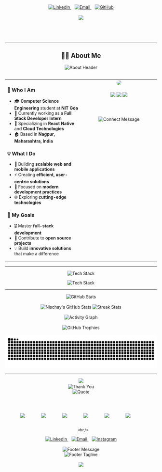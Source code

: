 <div align="center">

<!-- Elegant Header Background -->
<img src="https://capsule-render.vercel.app/api?type=waving&height=200&color=0:667eea,100:764ba2&section=header&text=&animation=fadeIn" />

<div style="margin-top: -150px; margin-bottom: 30px;">
  
  <!-- Stylish Cursive Greeting -->
  <img src="https://readme-typing-svg.herokuapp.com?font=Dancing+Script&weight=700&size=45&duration=3000&pause=1000&color=FFFFFF&center=true&vCenter=true&width=600&height=70&lines=Hey+I+am+Nischay!+✨;Welcome+to+my+Profile!+🚀" alt="Greeting" />
  
  <br/>
  
  <!-- Connect Message -->
  <img src="https://readme-typing-svg.herokuapp.com?font=Poppins&weight=500&size=18&duration=2000&pause=1000&color=FFFFFF&center=true&vCenter=true&width=300&height=30&lines=Let's+Connect!+🤝" alt="Connect Text" />
  
  <br/><br/>
  
  <!-- Stylish Social Links -->
  <a href="https://www.linkedin.com/in/nischay-khobragade-69348b343/" target="_blank">
    <img src="https://img.shields.io/badge/LinkedIn-Connect-0A66C2?style=for-the-badge&logo=linkedin&logoColor=white&labelColor=0A66C2" alt="LinkedIn" height="40"/>
  </a>
  &nbsp;&nbsp;
  <a href="mailto:nischaykhobragade25@gmail.com" target="_blank">
    <img src="https://img.shields.io/badge/Email-Contact-EA4335?style=for-the-badge&logo=gmail&logoColor=white&labelColor=EA4335" alt="Email" height="40"/>
  </a>
  &nbsp;&nbsp;
  <a href="https://github.com/Nischay23" target="_blank">
    <img src="https://img.shields.io/badge/GitHub-Follow-181717?style=for-the-badge&logo=github&logoColor=white&labelColor=181717" alt="GitHub" height="40"/>
  </a>
  
  <br/><br/>
  
  <!-- Separator Line -->
  <img src="https://user-images.githubusercontent.com/74038190/212284100-561aa473-3905-4a80-b561-0d28506553ee.gif" width="700" height="3"/>
  
</div>

---

## 👨‍💻 About Me

<div align="center">
  <img src="https://readme-typing-svg.herokuapp.com?font=Poppins&weight=600&size=26&duration=2000&pause=1000&color=667eea&center=true&vCenter=true&width=500&height=50&lines=Passionate+Developer+✨;Code+%7C+Create+%7C+Innovate+🚀" alt="About Header" />
</div>

<br/>

<table align="center" cellpadding="10" style="border: none;">
<tr>
<td width="50%" valign="top" style="border: none;">

### 🚀 **Who I Am**

- 🎓 **Computer Science Engineering** student at **NIT Goa**
- 💼 Currently working as a **Full Stack Developer Intern**
- 🌱 Specializing in **React Native** and **Cloud Technologies**
- 🏠 Based in **Nagpur, Maharashtra, India**

### 💡 **What I Do**

- 🔭 Building **scalable web and mobile applications**
- ⚡ Creating **efficient, user-centric solutions**
- 🎯 Focused on **modern development practices**
- 🌐 Exploring **cutting-edge technologies**

### 🌟 **My Goals**

- 🎖️ Master **full-stack development**
- 🤝 Contribute to **open source projects**
- 💡 Build **innovative solutions** that make a difference

</td>
<td width="50%" valign="top" style="border: none;">

<div align="center">
  <img src="https://user-images.githubusercontent.com/74038190/225813708-98b745f2-7d22-48cf-9150-083f1b00d6c9.gif" width="320" style="border-radius: 15px; margin-bottom: 20px;">
  
  <br/>
  
  <!-- Animated Tech Icons -->
  <img src="https://user-images.githubusercontent.com/74038190/212257454-16e3712e-945a-4ca2-b238-408ad0bf87e6.gif" width="80">
  <img src="https://user-images.githubusercontent.com/74038190/212257472-08e52665-c503-4bd9-aa20-f5a4dae769b5.gif" width="80">
  <img src="https://user-images.githubusercontent.com/74038190/212257468-1e9a91f1-b626-4baa-b15d-5c385dfa7ed2.gif" width="80">
  
  <br/><br/>
  
  <!-- Connect Message -->
  <img src="https://readme-typing-svg.herokuapp.com?font=Poppins&weight=500&size=16&duration=3000&pause=1000&color=f093fb&center=true&vCenter=true&width=300&height=35&lines=💬+Open+to+collaborations!;🚀+Let's+build+together!" alt="Connect Message" />
</div>

</td>
</tr>
</table>

---

<div align="center">
  <img src="https://readme-typing-svg.herokuapp.com?font=Orbitron&weight=700&size=30&pause=1000&color=00F5FF&center=true&vCenter=true&repeat=false&width=435&height=50&lines=Tech+Stack" alt="Tech Stack"/>
</div>

<p align="center">
  <img src="https://skillicons.dev/icons?i=js,ts,python,cpp,java,react,nextjs,nodejs,express,mongodb,postgres,aws,docker,git,vscode,linux&theme=dark&perline=8" alt="Tech Stack" />
</p>

---

<div align="center">
  <img src="https://readme-typing-svg.herokuapp.com?font=Orbitron&weight=700&size=30&pause=1000&color=00F5FF&center=true&vCenter=true&repeat=false&width=435&height=50&lines=GitHub+Statistics" alt="GitHub Stats"/>
</div>

<br/>

<div align="center">
  <img width="49%" height="195px" src="https://github-readme-stats.vercel.app/api?username=Nischay23&show_icons=true&count_private=true&hide_border=true&title_color=00F5FF&icon_color=00F5FF&text_color=c9d1d9&bg_color=0d1117" alt="Nischay's GitHub Stats"/> 
  <img width="49%" height="195px" src="https://github-readme-streak-stats.herokuapp.com/?user=Nischay23&hide_border=true&stroke=00F5FF&ring=00F5FF&fire=00F5FF&currStreakNum=00F5FF&sideNums=00F5FF&currStreakLabel=00F5FF&background=0d1117&dates=c9d1d9" alt="Streak Stats"/>
</div>

<br/>

<div align="center">
  <img src="https://github-readme-activity-graph.vercel.app/graph?username=Nischay23&custom_title=Contribution%20Graph&bg_color=0d1117&color=00F5FF&line=00F5FF&point=00F5FF&area_color=00F5FF&area=true&hide_border=true" alt="Activity Graph"/>
</div>

<br/>

<div align="center">
  <img src="https://github-profile-trophy.vercel.app/?username=Nischay23&theme=darkhub&no-frame=true&no-bg=true&column=7&margin-w=15&margin-h=15" alt="GitHub Trophies"/>
</div>

<br/>

<div align="center">
  <picture>
    <source media="(prefers-color-scheme: dark)" srcset="https://github.com/Nischay23/Nischay23/blob/output/github-contribution-grid-snake-dark.svg"/>
    <source media="(prefers-color-scheme: light)" srcset="https://github.com/Nischay23/Nischay23/blob/output/github-contribution-grid-snake.svg"/>
    <img alt="Snake Animation" src="https://github.com/Nischay23/Nischay23/blob/output/github-contribution-grid-snake-dark.svg"/>
  </picture>
</div>

---

<div align="center">
  
  <!-- Separator line -->
  <img src="https://user-images.githubusercontent.com/74038190/212284100-561aa473-3905-4a80-b561-0d28506553ee.gif" width="900"/>
  
  <br/>
  
  <!-- Thank You Message with Enhanced Styling -->
  <img src="https://readme-typing-svg.herokuapp.com?font=Dancing+Script&weight=700&size=40&duration=3000&pause=1500&color=667eea&center=true&vCenter=true&width=700&height=70&lines=Thanks+for+visiting+my+profile!+✨;Let's+connect+and+collaborate!+🤝;Happy+Coding!+🚀" alt="Thank You" />
  
  <br/>
  
  <!-- Professional Quote -->
  <img src="https://readme-typing-svg.herokuapp.com?font=Comfortaa&weight=500&size=18&duration=4000&pause=2000&color=f093fb&center=true&vCenter=true&width=600&height=40&lines=Code+is+like+humor.+When+you+have+to+explain+it%2C+it's+bad.;Great+software+is+not+built%2C+it's+evolved.;Innovation+distinguishes+between+a+leader+and+a+follower." alt="Quote" />
  
  <br/><br/>
  
  <!-- Enhanced Footer Icons with Glow Effect -->
  <div style="display: flex; justify-content: center; gap: 15px; flex-wrap: wrap;">
    <img src="https://user-images.githubusercontent.com/74038190/212284158-e840e285-664b-44d7-b79b-e264b5e54825.gif" width="55">
    <img src="https://user-images.githubusercontent.com/74038190/212284087-bbe7e430-757e-4901-90bf-4cd2ce3e1852.gif" width="55">
    <img src="https://user-images.githubusercontent.com/74038190/212284115-f47cd8ff-2ffb-4b04-b5bf-4d1c14c0247f.gif" width="55">
    <img src="https://user-images.githubusercontent.com/74038190/212284136-03988914-d899-44b4-b1d9-4eeccf656e44.gif" width="55">
    <img src="https://user-images.githubusercontent.com/74038190/212284100-561aa473-3905-4a80-b561-0d28506553ee.gif" width="55">
    <img src="https://user-images.githubusercontent.com/74038190/212284158-e840e285-664b-44d7-b79b-e264b5e54825.gif" width="55">
  </div>
  
  <br/>

      <br/>

  <!-- Social Links -->
  <div align="center">
    <a href="https://www.linkedin.com/in/nischay-khobragade-69348b343/" target="_blank">
      <img src="https://img.shields.io/badge/LinkedIn-Connect-0A66C2?style=for-the-badge&logo=linkedin&logoColor=white&labelColor=0A66C2" alt="LinkedIn" height="35"/>
    </a>
    &nbsp;&nbsp;
    <a href="mailto:nischaykhobragade25@gmail.com" target="_blank">
      <img src="https://img.shields.io/badge/Email-Contact-EA4335?style=for-the-badge&logo=gmail&logoColor=white&labelColor=EA4335" alt="Email" height="35"/>
    </a>
    &nbsp;&nbsp;
    <a href="https://www.instagram.com/nischay_010/" target="_blank">
      <img src="https://img.shields.io/badge/Instagram-Follow-E4405F?style=for-the-badge&logo=instagram&logoColor=white&labelColor=E4405F" alt="Instagram" height="35"/>
    </a>
  </div>
  
  <br/>
  
  <!-- Footer Message -->
  <div align="center">
    <img src="https://readme-typing-svg.herokuapp.com?font=Poppins&weight=600&size=20&duration=2000&pause=1000&color=667eea&center=true&vCenter=true&width=500&height=40&lines=🌟+Let's+Build+the+Future+Together!+🌟" alt="Footer Message" />
    <br/>
    <img src="https://readme-typing-svg.herokuapp.com?font=Poppins&weight=400&size=16&duration=3000&pause=1500&color=764ba2&center=true&vCenter=true&width=450&height=30&lines=Open+to+collaborations+•+Always+learning+•+Ready+to+innovate" alt="Footer Tagline" />
  </div>
  
  <br/>
  
  <!-- Enhanced Footer Wave with Animation -->
  <img src="https://capsule-render.vercel.app/api?type=waving&color=0:667eea,30:764ba2,70:f093fb,100:667eea&height=120&section=footer&text=&animation=fadeIn&fontColor=fff"/>
  
</div>

</div>
